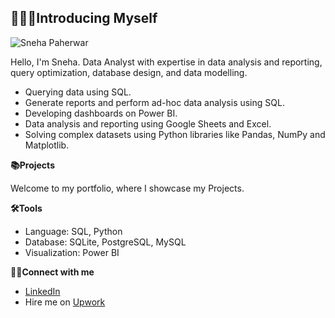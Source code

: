 ## 🙋🏻‍♀Introducing Myself 

![Sneha Paherwar](https://github.com/snehapaherwar/snehapaherwar/assets/141404143/63217c15-c498-401e-9b1d-f6f6ef496601)

Hello, I'm Sneha. Data Analyst with expertise in data analysis and reporting, query optimization, database design, and data modelling.

+ Querying data using SQL.
+ Generate reports and perform ad-hoc data analysis using SQL.
+ Developing dashboards on Power BI.
+ Data analysis and reporting using Google Sheets and Excel.
+ Solving complex datasets using Python libraries like Pandas, NumPy and Matplotlib.

**📚Projects**

Welcome to my portfolio, where I showcase my Projects.

**🛠️Tools**
+ Language: SQL, Python
+ Database: SQLite, PostgreSQL, MySQL
+ Visualization: Power BI

**👋🏻Connect with me**
+ [LinkedIn](https://www.linkedin.com/in/sneha-paherwar-5304b6194/)
+ Hire me on [Upwork](https://www.upwork.com/freelancers/~018335803fe2d4814f)

